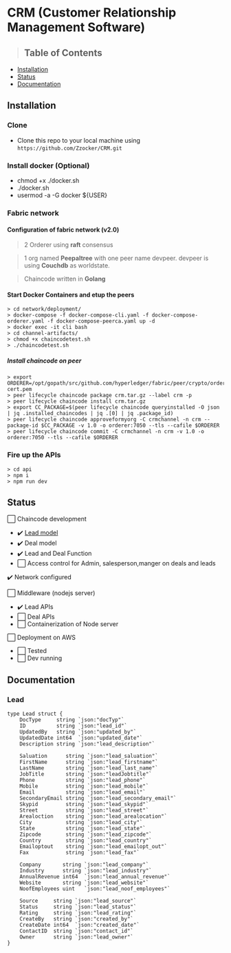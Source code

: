 # CRM (Customer Relationship Management Software)

>## Table of Contents

- [Installation](#installation)
- [Status](#status)
- [Documentation](#documentation)

## Installation

### Clone
- Clone this repo to your local machine using `https://github.com/Zzocker/CRM.git`

### Install docker (Optional)
- chmod +x ./docker.sh
- ./docker.sh
- usermod -a -G docker ${USER}

### Fabric network

#### Configuration of fabric network (v2.0)
> 2 Orderer using **raft** consensus

> 1 org named **Peepaltree** with one peer name devpeer. devpeer is using **Couchdb** as worldstate.

> Chaincode written in **Golang**

#### Start Docker Containers and etup the peers

    > cd network/deployment/
    > docker-compose -f docker-compose-cli.yaml -f docker-compose-orderer.yaml -f docker-compose-peerca.yaml up -d
    > docker exec -it cli bash
    > cd channel-artifacts/
    > chmod +x chaincodetest.sh
    > ./chaincodetest.sh

#####  Install chaincode on peer

    > export ORDERER=/opt/gopath/src/github.com/hyperledger/fabric/peer/crypto/ordererOrganizations/orderer.com/orderers/orderer/msp/tlscacerts/tlsca.orderer.com-cert.pem
    > peer lifecycle chaincode package crm.tar.gz --label crm -p 
    > peer lifecycle chaincode install crm.tar.gz
    > export CC_PACKAGE=$(peer lifecycle chaincode queryinstalled -O json | jq .installed_chaincodes | jq .[0] | jq .package_id)
    > peer lifecycle chaincode approveformyorg -C crmchannel -n crm --package-id $CC_PACKAGE -v 1.0 -o orderer:7050 --tls --cafile $ORDERER
    > peer lifecycle chaincode commit -C crmchannel -n crm -v 1.0 -o orderer:7050 --tls --cafile $ORDERER

### Fire up the APIs
    
    > cd api
    > npm i
    > npm run dev

## Status

:white_large_square: Chaincode development
- :heavy_check_mark: [Lead model](#leadmodel)
- :heavy_check_mark: Deal model
- :heavy_check_mark: Lead and Deal Function 
- :white_large_square: Access control for Admin, salesperson,manger on deals and leads 

:heavy_check_mark: Network configured

:white_large_square: Middleware (nodejs server)

- :heavy_check_mark: Lead APIs
- :white_large_square: Deal APIs
- :white_large_square: Containerization of Node server

:white_large_square: Deployment on AWS
- :white_large_square: Tested
- :white_large_square: Dev running

## Documentation

### Lead
```golang
type Lead struct {
	DocType     string `json:"docTyp"`
	ID          string `json:"lead_id"`
	UpdatedBy   string `json:"updated_by"`
	UpdatedDate int64  `json:"updated_date"`
	Description string `json:"lead_description"`

	Saluation      string `json:"lead_saluation"`
	FirstName      string `json:"lead_firstname"`
	LastName       string `json:"lead_last_name"`
	JobTitle       string `json:"leadJobtitle"`
	Phone          string `json:"lead_phone"`
	Mobile         string `json:"lead_mobile"`
	Email          string `json:"lead_email"`
	SecondaryEmail string `json:"lead_secondary_email"`
	Skypid         string `json:"lead_skypid"`
	Street         string `json:"lead_street"`
	Arealoction    string `json:"lead_arealocation"`
	City           string `json:"lead_city"`
	State          string `json:"lead_state"`
	Zipcode        string `json:"lead_zipcode"`
	Country        string `json:"lead_country"`
	Emailoptout    string `json:"lead_emailopt_out"`
	Fax            string `json:"lead_fax"`

	Company       string `json:"lead_company"`
	Industry      string `json:"lead_industry"`
	AnnualRevenue int64  `json:"lead_annual_revenue"`
	Website       string `json:"lead_website"`
	NoofEmployees uint   `json:"lead_noof_employees"`

	Source     string `json:"lead_source"`
	Status     string `json:"lead_status"`
	Rating     string `json:"lead_rating"`
	CreateBy   string `json:"created_by"`
	CreateDate int64  `json:"created_date"`
	ContactID  string `json:"contact_id"`
	Owner      string `json:"lead_owner"`
}
```